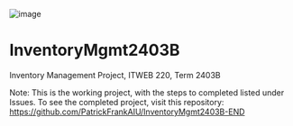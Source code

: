 ![image](https://github.com/PatrickFrankAIU/GradeManagerProject/assets/134087916/b5d814bf-e38f-456f-8f9c-cb5a98fb52fa)

# InventoryMgmt2403B
Inventory Management Project, ITWEB 220, Term 2403B

Note: This is the working project, with the steps to completed listed under Issues. To see the completed project, visit this repository: 
https://github.com/PatrickFrankAIU/InventoryMgmt2403B-END
